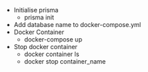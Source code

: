 - Initialise prisma
    - prisma init
- Add database name to docker-compose.yml
- Docker Container
    - docker-compose up
- Stop docker container
    - docker container ls
    - docker stop container_name
